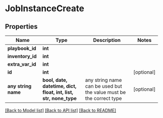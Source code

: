 # JobInstanceCreate


## Properties
Name | Type | Description | Notes
------------ | ------------- | ------------- | -------------
**playbook_id** | **int** |  |
**inventory_id** | **int** |  |
**extra_var_id** | **int** |  |
**id** | **int** |  | [optional]
**any string name** | **bool, date, datetime, dict, float, int, list, str, none_type** | any string name can be used but the value must be the correct type | [optional]

[[Back to Model list]](../README.md#documentation-for-models) [[Back to API list]](../README.md#documentation-for-api-endpoints) [[Back to README]](../README.md)
